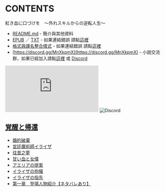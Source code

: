 # CONTENTS

紅き血に口づけを　～外れスキルからの逆転人生～


- [README.md](README.md) - 簡介與其他資料
- [EPUB](https://gitlab.com/demonovel/epub-txt/blob/master/syosetu_out/%E7%82%BA%E9%AE%AE%E8%A1%80%E7%8D%BB%E4%B8%8A%E5%90%BB%E3%80%80%EF%BD%9E%E5%BE%9E%E6%B2%92%E7%94%A8%E6%8A%80%E8%83%BD%E9%96%8B%E5%A7%8B%E7%9A%84%E9%80%86%E8%BD%89%E4%BA%BA%E7%94%9F%EF%BD%9E.epub) ／ [TXT](https://gitlab.com/demonovel/epub-txt/blob/master/syosetu_out/out/%E7%82%BA%E9%AE%AE%E8%A1%80%E7%8D%BB%E4%B8%8A%E5%90%BB%E3%80%80%EF%BD%9E%E5%BE%9E%E6%B2%92%E7%94%A8%E6%8A%80%E8%83%BD%E9%96%8B%E5%A7%8B%E7%9A%84%E9%80%86%E8%BD%89%E4%BA%BA%E7%94%9F.out.txt) - 如果連結錯誤 請點[這裡](https://gitlab.com/demonovel/epub-txt/tree/master)
- [格式與譯名整合樣式](https://github.com/bluelovers/node-novel/blob/master/lib/locales/%E7%B4%85%E3%81%8D%E8%A1%80%E3%81%AB%E5%8F%A3%E3%81%A5%E3%81%91%E3%82%92%E3%80%80%EF%BD%9E%E5%A4%96%E3%82%8C%E3%82%B9%E3%82%AD%E3%83%AB%E3%81%8B%E3%82%89%E3%81%AE%E9%80%86%E8%BB%A2%E4%BA%BA%E7%94%9F%EF%BD%9E.ts) - 如果連結錯誤 請點[這裡](https://github.com/bluelovers/node-novel/tree/master/lib/locales)
- [https://discord.gg/MnXkpmX](https://discord.gg/MnXkpmX) - 小說交流群，如果已經加入請點[這裡](https://discordapp.com/channels/467794087769014273/467794088285175809) 或 [Discord](https://discordapp.com/channels/@me)


![導航目錄](https://chart.apis.google.com/chart?cht=qr&chs=150x150&chl=https://gitee.com/bluelovers/novel/blob/master/syosetu/紅き血に口づけを　～外れスキルからの逆転人生～/導航目錄.md)  ![Discord](https://chart.apis.google.com/chart?cht=qr&chs=150x150&chl=https://discord.gg/MnXkpmX)




## [覚醒と帰還](00000_%E8%A6%9A%E9%86%92%E3%81%A8%E5%B8%B0%E9%82%84)

- [婚約破棄](00000_%E8%A6%9A%E9%86%92%E3%81%A8%E5%B8%B0%E9%82%84/00010_%E5%A9%9A%E7%B4%84%E7%A0%B4%E6%A3%84.txt)
- [宮廷魔術師イライザ](00000_%E8%A6%9A%E9%86%92%E3%81%A8%E5%B8%B0%E9%82%84/00020_%E5%AE%AE%E5%BB%B7%E9%AD%94%E8%A1%93%E5%B8%AB%E3%82%A4%E3%83%A9%E3%82%A4%E3%82%B6.txt)
- [往昔之夢](00000_%E8%A6%9A%E9%86%92%E3%81%A8%E5%B8%B0%E9%82%84/00030_%E5%BE%80%E6%98%94%E4%B9%8B%E5%A4%A2.txt)
- [甘い血と女僕](00000_%E8%A6%9A%E9%86%92%E3%81%A8%E5%B8%B0%E9%82%84/00040_%E7%94%98%E3%81%84%E8%A1%80%E3%81%A8%E5%A5%B3%E5%83%95.txt)
- [アエリアの提案](00000_%E8%A6%9A%E9%86%92%E3%81%A8%E5%B8%B0%E9%82%84/00050_%E3%82%A2%E3%82%A8%E3%83%AA%E3%82%A2%E3%81%AE%E6%8F%90%E6%A1%88.txt)
- [イライザの抱擁](00000_%E8%A6%9A%E9%86%92%E3%81%A8%E5%B8%B0%E9%82%84/00060_%E3%82%A4%E3%83%A9%E3%82%A4%E3%82%B6%E3%81%AE%E6%8A%B1%E6%93%81.txt)
- [イライザの指先](00000_%E8%A6%9A%E9%86%92%E3%81%A8%E5%B8%B0%E9%82%84/00070_%E3%82%A4%E3%83%A9%E3%82%A4%E3%82%B6%E3%81%AE%E6%8C%87%E5%85%88.txt)
- [第一章　登場人物紹介【ネタバレあり】](00000_%E8%A6%9A%E9%86%92%E3%81%A8%E5%B8%B0%E9%82%84/00430_%E7%AC%AC%E4%B8%80%E7%AB%A0%E3%80%80%E7%99%BB%E5%A0%B4%E4%BA%BA%E7%89%A9%E7%B4%B9%E4%BB%8B%E3%80%90%E3%83%8D%E3%82%BF%E3%83%90%E3%83%AC%E3%81%82%E3%82%8A%E3%80%91.txt)

